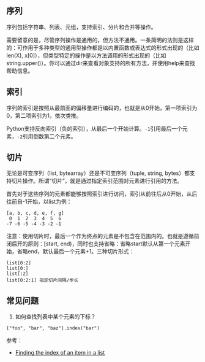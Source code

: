 ## 序列

序列包括字符串、列表、元组，支持索引、分片和合并等操作。

需要留意的是，尽管序列操作是通用的，但方法不通用。一条简明的法则是这样的：可作用于多种类型的通用型操作都是以内置函数或表达式的形式出现的（比如len(X), x[0]），但类型特定的操作是以方法调用的形式出现的（比如string.upper()）。你可以通过dir来查看对象支持的所有方法，并使用help来查找帮助信息。


## 索引

序列的索引是按照从最前面的偏移量进行编码的，也就是从0开始，第一项索引为0，第二项索引为1，依次类推。

Python支持反向索引（负的索引），从最后一个开始计算。`-1`引用最后一个元素，`-2`引用倒数第二个元素。


## 切片

无论是可变序列（list, bytearray）还是不可变序列（tuple, string, bytes）都支持切片操作。所谓“切片”，就是通过指定索引范围对元素进行引用的方法。

首先对于这些序列的元素都能够按照索引进行访问，索引从前往后从0开始，从后往前自-1开始，以list为例：

```
[a, b, c, d, e, f, g]
 0  1  2  3  4  5  6
-7 -6 -5 -4 -3 -2 -1
```

注意：使用切片时，最后一个作为终点的元素是不包含在范围内的。也就是遵循前闭后开的原则：[start, end)，同时也支持省略：省略start默认从第一个元素开始，省略end，默认最后一个元素+1。三种切片形式：

```
list[0:2]
list[0:]
list[:2]
list[0:2:1] 指定切片间隔/步长
```


## 常见问题

1. 如何查找列表中某个元素的下标？

```
["foo", "bar", "baz"].index("bar")
```

参考：

- [Finding the index of an item in a list](https://stackoverflow.com/questions/176918/finding-the-index-of-an-item-in-a-list)
